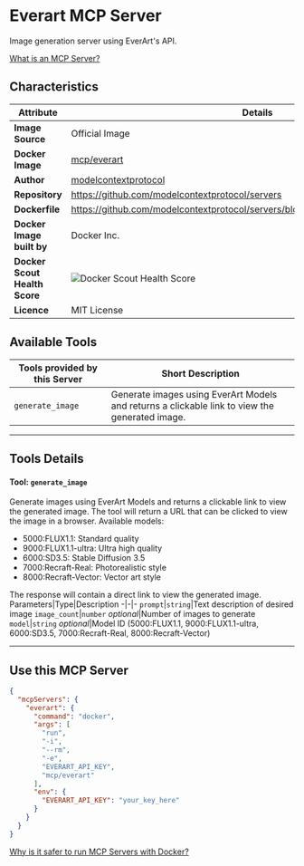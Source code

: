 # Everart MCP Server

Image generation server using EverArt's API.

[What is an MCP Server?](https://www.anthropic.com/news/model-context-protocol)

## Characteristics
Attribute|Details|
|-|-|
**Image Source**|Official Image
**Docker Image**|[mcp/everart](https://hub.docker.com/repository/docker/mcp/everart)
**Author**|[modelcontextprotocol](https://github.com/modelcontextprotocol)
**Repository**|https://github.com/modelcontextprotocol/servers
**Dockerfile**|https://github.com/modelcontextprotocol/servers/blob/2025.4.6/src/everart/Dockerfile
**Docker Image built by**|Docker Inc.
**Docker Scout Health Score**| ![Docker Scout Health Score](https://api.scout.docker.com/v1/policy/insights/org-image-score/badge/mcp/everart)
**Licence**|MIT License

## Available Tools
Tools provided by this Server|Short Description
-|-
`generate_image`|Generate images using EverArt Models and returns a clickable link to view the generated image.|

---
## Tools Details

#### Tool: **`generate_image`**
Generate images using EverArt Models and returns a clickable link to view the generated image. The tool will return a URL that can be clicked to view the image in a browser. Available models:
- 5000:FLUX1.1: Standard quality
- 9000:FLUX1.1-ultra: Ultra high quality
- 6000:SD3.5: Stable Diffusion 3.5
- 7000:Recraft-Real: Photorealistic style
- 8000:Recraft-Vector: Vector art style

The response will contain a direct link to view the generated image.
Parameters|Type|Description
-|-|-
`prompt`|`string`|Text description of desired image
`image_count`|`number` *optional*|Number of images to generate
`model`|`string` *optional*|Model ID (5000:FLUX1.1, 9000:FLUX1.1-ultra, 6000:SD3.5, 7000:Recraft-Real, 8000:Recraft-Vector)

---
## Use this MCP Server

```json
{
  "mcpServers": {
    "everart": {
      "command": "docker",
      "args": [
        "run",
        "-i",
        "--rm",
        "-e",
        "EVERART_API_KEY",
        "mcp/everart"
      ],
      "env": {
        "EVERART_API_KEY": "your_key_here"
      }
    }
  }
}
```

[Why is it safer to run MCP Servers with Docker?](https://www.docker.com/blog/the-model-context-protocol-simplifying-building-ai-apps-with-anthropic-claude-desktop-and-docker/)
